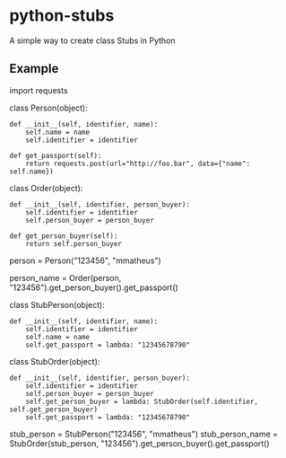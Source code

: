 # python-stubs

A simple way to create class Stubs in Python


Example
----


import requests


class Person(object):

    def __init__(self, identifier, name):
        self.name = name
        self.identifier = identifier

    def get_passport(self):
        return requests.post(url="http://foo.bar", data={"name": self.name})


class Order(object):

    def __init__(self, identifier, person_buyer):
        self.identifier = identifier
        self.person_buyer = person_buyer

    def get_person_buyer(self):
        return self.person_buyer


person = Person("123456", "mmatheus")

person_name = Order(person, "123456").get_person_buyer().get_passport()


class StubPerson(object):

    def __init__(self, identifier, name):
        self.identifier = identifier
        self.name = name
        self.get_passport = lambda: "12345678790"


class StubOrder(object):

    def __init__(self, identifier, person_buyer):
        self.identifier = identifier
        self.person_buyer = person_buyer
        self.get_person_buyer = lambda: StubOrder(self.identifier, self.get_person_buyer)
        self.get_passport = lambda: "12345678790"


stub_person = StubPerson("123456", "mmatheus")
stub_person_name = StubOrder(stub_person, "123456").get_person_buyer().get_passport()
